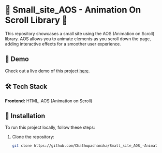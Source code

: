 # 🎉 Small_site_AOS - Animation On Scroll Library 🚀

This repository showcases a small site using the AOS (Animation on Scroll) library. AOS allows you to animate elements as you scroll down the page, adding interactive effects for a smoother user experience.

## 🌟 Demo
Check out a live demo of this project [here](#).

## 🛠 Tech Stack
**Frontend:** HTML, AOS (Animation on Scroll)

## 🚀 Installation

To run this project locally, follow these steps:

1. Clone the repository:

   ```bash
   git clone https://github.com/Chathupachamika/Small_site_AOS_-Animation_On_Scroll_Library-.git

